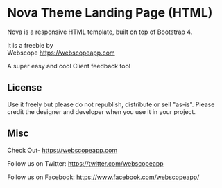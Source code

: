 # Nova Theme Landing Page (HTML)

Nova is a responsive HTML template, built on top of Bootstrap 4.

It is a freebie by  
Webscope 
https://webscopeapp.com

A  super easy and cool Client feedback tool

## License

Use it freely but please do not republish, distribute or sell "as-is". Please credit the designer and developer when you use it in your project.

## Misc

Check Out- https://webscopeapp.com

Follow us on Twitter: https://twitter.com/webscopeapp

Follow us on Facebook: https://www.facebook.com/webscopeapp/